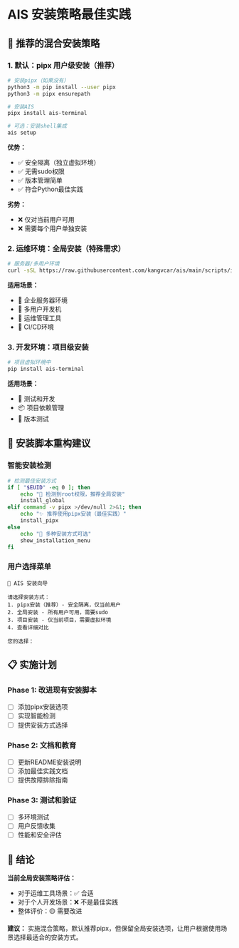 # AIS 安装策略最佳实践

## 🎯 推荐的混合安装策略

### 1. 默认：pipx 用户级安装（推荐）
```bash
# 安装pipx（如果没有）
python3 -m pip install --user pipx
python3 -m pipx ensurepath

# 安装AIS
pipx install ais-terminal

# 可选：安装shell集成
ais setup
```

**优势：**
- ✅ 安全隔离（独立虚拟环境）
- ✅ 无需sudo权限
- ✅ 版本管理简单
- ✅ 符合Python最佳实践

**劣势：**
- ❌ 仅对当前用户可用
- ❌ 需要每个用户单独安装

### 2. 运维环境：全局安装（特殊需求）
```bash
# 服务器/多用户环境
curl -sSL https://raw.githubusercontent.com/kangvcar/ais/main/scripts/install.sh | bash
```

**适用场景：**
- 🏢 企业服务器环境
- 👥 多用户开发机
- 🔧 运维管理工具
- 🚀 CI/CD环境

### 3. 开发环境：项目级安装
```bash
# 项目虚拟环境中
pip install ais-terminal
```

**适用场景：**
- 🧪 测试和开发
- 📦 项目依赖管理
- 🔬 版本测试

## 🎨 安装脚本重构建议

### 智能安装检测
```bash
# 检测最佳安装方式
if [ "$EUID" -eq 0 ]; then
    echo "🔧 检测到root权限，推荐全局安装"
    install_global
elif command -v pipx >/dev/null 2>&1; then
    echo "✨ 推荐使用pipx安装（最佳实践）"
    install_pipx
else
    echo "🤔 多种安装方式可选"
    show_installation_menu
fi
```

### 用户选择菜单
```
🚀 AIS 安装向导

请选择安装方式：
1. pipx安装（推荐）- 安全隔离，仅当前用户
2. 全局安装 - 所有用户可用，需要sudo
3. 项目安装 - 仅当前项目，需要虚拟环境
4. 查看详细对比

您的选择：
```

## 📋 实施计划

### Phase 1: 改进现有安装脚本
- [ ] 添加pipx安装选项
- [ ] 实现智能检测
- [ ] 提供安装方式选择

### Phase 2: 文档和教育
- [ ] 更新README安装说明
- [ ] 添加最佳实践文档
- [ ] 提供故障排除指南

### Phase 3: 测试和验证
- [ ] 多环境测试
- [ ] 用户反馈收集
- [ ] 性能和安全评估

## 🎯 结论

**当前全局安装策略评估：**
- 对于运维工具场景：✅ 合适
- 对于个人开发场景：❌ 不是最佳实践
- 整体评价：🟡 需要改进

**建议：**
实施混合策略，默认推荐pipx，但保留全局安装选项，让用户根据使用场景选择最适合的安装方式。